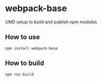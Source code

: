 # webpack-base
UMD setup to build and publish npm modules

## How to use
```npm install webpack-base```

## How to build
```npm run build```
